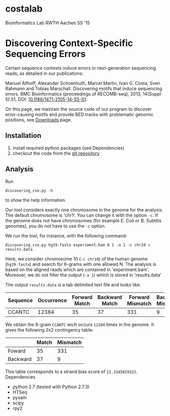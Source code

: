 # costalab
Bioinformatics Lab RWTH Aachen SS '15

# Discovering Context-Specific Sequencing Errors

Certain sequence contexts induce errors in next-generation sequencing reads, as detailed in our publications:

Manuel Allhoff, Alexander Schoenhuth, Marcel Martin, Ivan G. Costa, Sven Rahmann and Tobias Marschall. Discovering motifs that induce sequencing errors. BMC Bioinformatics (proceedings of RECOMB-seq), 2013, 14(Suppl 5):S1, DOI: [10.1186/1471-2105-14-S5-S1](http://dx.doi.org/10.1186/1471-2105-14-S5-S1).

On this page, we maintain the source code of our program to discover error-causing motifs and provide BED tracks with problematic genomic positions, see [Downloads](https://bitbucket.org/tobiasmarschall/discovering-cse/downloads) page. 

## Installation

 1. install required python packages (see Dependencies)
 2. checkout the code from the [git repository](https://bitbucket.org/tobiasmarschall/discovering-cse/overview)

## Analysis

Run

```
discovering_cse.py -h
```

to show the help information.

Our tool considers exactly one chromosome in the genome for the analysis. The default chromosome is 'chr1'. You can change it with the option `-c`. If the genome does not have chromosomes (for example E. Coli or B. Subtilis genomes), you do not have to use the `-c` option.

We run the tool, for instance, with the following command:

```
discovering_cse.py hg19.fasta experiment.bam 6 1 -a 1 -c chr10 > results.data
```

Here, we consider chromosome 10 (`-c chr10`) of the human genome (`hg19.fasta`) and search for 6-grams with one allowed N. The analysis is based on the aligned reads which are contained in 'experiment.bam'. Moreover, we do not filter the output (`-a 1`) which is stored in 'results.data'

The output `results.data` is a tab delimited text file and looks like:


| Sequence | Occurrence | Forward Match | Backward Match | Forward Mismatch | Backward Mismatch | Strand Bias Score | FER (Forward Error Rate) | RER (Reverse Error Rate) | ERD (Error rate Difference) |
|----------|------------|---------------|----------------|------------------|-------------------|-------------------|--------------------------|--------------------------|-----------------------------|
| CCANTC   |      12384 |            35 |             37 |             331  |                9  |    12.3345029322  |          0.894557485622  |          0.222222222222  |                520215753219 |

We obtain the 6-gram `CCANTC` wich occurs `12384` times in the genome. It gives the following 2x2 contingency table:

|          | Match | Mismatch |
|----------|-------|----------|
|   Foward |    35 |      331 |
| Backward |    37 |        9 |

This table corresponds to a strand bias score of `12.3345029322`.
Dependencies

 * python 2.7 (tested with Python 2.7.3)
 * HTSeq
 * pysam
 * scipy
 * rpy2 
 
